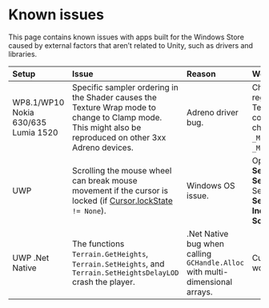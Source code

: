 # Known issues

This page contains known issues with apps built for the Windows Store caused by external factors that aren’t related to Unity, such as drivers and libraries.

|**Setup**|**Issue**|**Reason**|**Workaround**|
|:---|:---|:---|:---|
| WP8.1/WP10 Nokia 630/635 Lumia 1520| Specific sampler ordering in the Shader causes the Texture Wrap mode to change to Clamp mode. This might also be reproduced on other 3xx Adreno devices. | Adreno driver bug.| Change the sampler register for the affected Texture in the Shader code file (for example, change `sampler2D _MainTex;` to `sampler2D _MainTex:register(s0);`). |
|UWP| Scrolling the mouse wheel can break mouse movement if the cursor is locked (if [Cursor.lockState](ScriptRef:Cursor-lockState.html) `!= None`). | Windows OS issue.| Open the __Player Settings__ (__Edit__ > __Project Settings__ > __Player__). Select the __Publishing Settings__ tab, and tick the __Independent Input Source__ checkbox. |
|UWP .Net Native| The functions `Terrain.GetHeights`, `Terrain.SetHeights`, and `Terrain.SetHeightsDelayLOD` crash the player.| .Net Native bug when calling `GCHandle.Alloc` with multi-dimensional arrays.| Currently no workaround.|